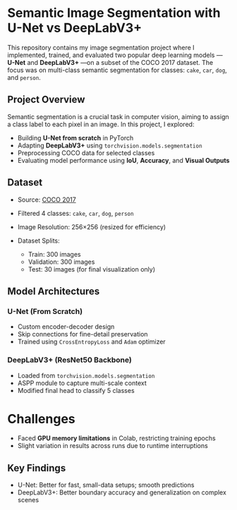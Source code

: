 #  Semantic Image Segmentation with U-Net vs DeepLabV3+

This repository contains my image segmentation project where I implemented, trained, and evaluated two popular deep learning models — **U-Net** and **DeepLabV3+** —on a subset of the COCO 2017 dataset. The focus was on multi-class semantic segmentation for classes: `cake`, `car`, `dog`, and `person`.


##  Project Overview

Semantic segmentation is a crucial task in computer vision, aiming to assign a class label to each pixel in an image. In this project, I explored:

* Building **U-Net from scratch** in PyTorch
* Adapting **DeepLabV3+** using `torchvision.models.segmentation`
* Preprocessing COCO data for selected classes
* Evaluating model performance using **IoU**, **Accuracy**, and **Visual Outputs**

##  Dataset

* Source: [COCO 2017](https://cocodataset.org/)
* Filtered 4 classes: `cake`, `car`, `dog`, `person`
* Image Resolution: 256×256 (resized for efficiency)
* Dataset Splits:

  * Train: 300 images
  * Validation: 300 images
  * Test: 30 images (for final visualization only)

##  Model Architectures

###  U-Net (From Scratch)

* Custom encoder-decoder design
* Skip connections for fine-detail preservation
* Trained using `CrossEntropyLoss` and `Adam` optimizer

###  DeepLabV3+ (ResNet50 Backbone)

* Loaded from `torchvision.models.segmentation`
* ASPP module to capture multi-scale context
* Modified final head to classify 5 classes

# Challenges

* Faced **GPU memory limitations** in Colab, restricting training epochs
* Slight variation in results across runs due to runtime interruptions

##  Key Findings

* U-Net: Better for fast, small-data setups; smooth predictions
* DeepLabV3+: Better boundary accuracy and generalization on complex scenes




